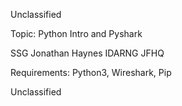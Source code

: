 
Unclassified



Topic: Python Intro and Pyshark

SSG Jonathan Haynes
IDARNG JFHQ

Requirements: Python3, Wireshark, Pip



Unclassified